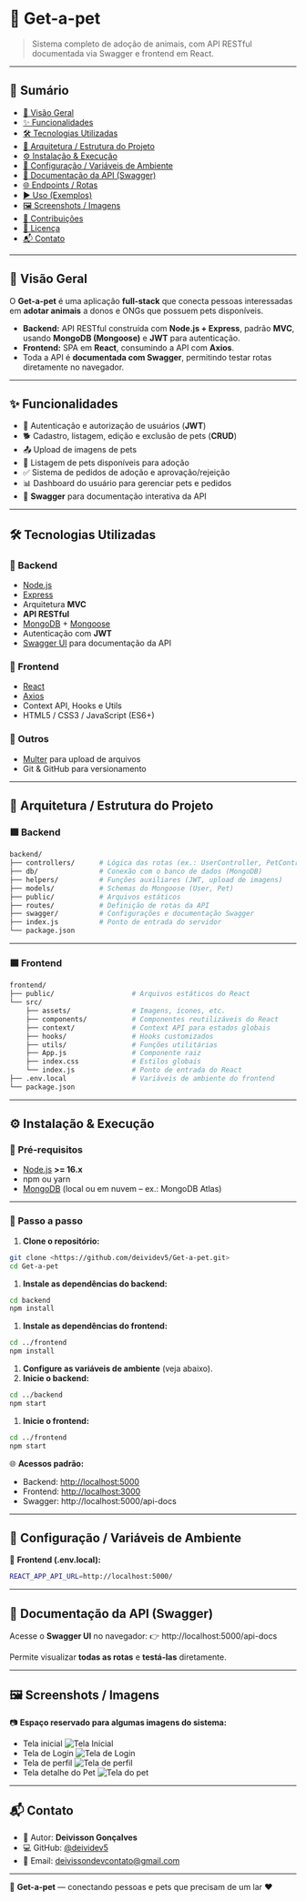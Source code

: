 # 🐾 Get-a-pet

> Sistema completo de adoção de animais, com API RESTful documentada via Swagger e frontend em React.
> 

---

## 📝 Sumário

- [📌 Visão Geral](#-visão-geral)  
- [✨ Funcionalidades](#-funcionalidades)  
- [🛠️ Tecnologias Utilizadas](#️-tecnologias-utilizadas)  
- [📂 Arquitetura / Estrutura do Projeto](#-arquitetura--estrutura-do-projeto)  
- [⚙️ Instalação & Execução](#️-instalação--execução)  
- [🔑 Configuração / Variáveis de Ambiente](#-configuração--variáveis-de-ambiente)  
- [📘 Documentação da API (Swagger)](#-documentação-da-api-swagger)  
- [🌐 Endpoints / Rotas](#-endpoints--rotas)  
- [▶️ Uso (Exemplos)](#️-uso-exemplos)  
- [🖼️ Screenshots / Imagens](#️-screenshots--imagens)  
- [🤝 Contribuições](#-contribuições)  
- [📄 Licença](#-licença)  
- [📬 Contato](#-contato) 

---

## 📌 Visão Geral

O **Get-a-pet** é uma aplicação **full-stack** que conecta pessoas interessadas em **adotar animais** a donos e ONGs que possuem pets disponíveis.

- **Backend:** API RESTful construída com **Node.js + Express**, padrão **MVC**, usando **MongoDB (Mongoose)** e **JWT** para autenticação.
- **Frontend:** SPA em **React**, consumindo a API com **Axios**.
- Toda a API é **documentada com Swagger**, permitindo testar rotas diretamente no navegador.

---

## ✨ Funcionalidades

- 🔐 Autenticação e autorização de usuários (**JWT**)
- 🐕 Cadastro, listagem, edição e exclusão de pets (**CRUD**)
- 📤 Upload de imagens de pets
- 📃 Listagem de pets disponíveis para adoção
- ✅ Sistema de pedidos de adoção e aprovação/rejeição
- 📊 Dashboard do usuário para gerenciar pets e pedidos
- 📑 **Swagger** para documentação interativa da API

---

## 🛠️ Tecnologias Utilizadas

### 🔹 Backend

- [Node.js](https://nodejs.org/)
- [Express](https://expressjs.com/)
- Arquitetura **MVC**
- **API RESTful**
- [MongoDB](https://www.mongodb.com/) + [Mongoose](https://mongoosejs.com/)
- Autenticação com **JWT**
- [Swagger UI](https://swagger.io/tools/swagger-ui/) para documentação da API

### 🔹 Frontend

- [React](https://react.dev/)
- [Axios](https://axios-http.com/)
- Context API, Hooks e Utils
- HTML5 / CSS3 / JavaScript (ES6+)

### 🔹 Outros

- [Multer](https://www.npmjs.com/package/multer) para upload de arquivos
- Git & GitHub para versionamento

---

## 📂 Arquitetura / Estrutura do Projeto

### 🟩 Backend

```bash
backend/
├── controllers/      # Lógica das rotas (ex.: UserController, PetController)
├── db/               # Conexão com o banco de dados (MongoDB)
├── helpers/          # Funções auxiliares (JWT, upload de imagens)
├── models/           # Schemas do Mongoose (User, Pet)
├── public/           # Arquivos estáticos
├── routes/           # Definição de rotas da API
├── swagger/          # Configurações e documentação Swagger
├── index.js          # Ponto de entrada do servidor
└── package.json

```

---

### 🟦 Frontend

```bash
frontend/
├── public/                   # Arquivos estáticos do React
└── src/
    ├── assets/               # Imagens, ícones, etc.
    ├── components/           # Componentes reutilizáveis do React
    ├── context/              # Context API para estados globais
    ├── hooks/                # Hooks customizados
    ├── utils/                # Funções utilitárias
    ├── App.js                # Componente raiz
    ├── index.css             # Estilos globais
    └── index.js              # Ponto de entrada do React
├── .env.local                # Variáveis de ambiente do frontend
└── package.json

```

---

## ⚙️ Instalação & Execução

### 🔧 Pré-requisitos

- [Node.js](https://nodejs.org/) **>= 16.x**
- npm ou yarn
- [MongoDB](https://www.mongodb.com/) (local ou em nuvem – ex.: MongoDB Atlas)

---

### 🚀 Passo a passo

1. **Clone o repositório:**

```bash
git clone <https://github.com/deividev5/Get-a-pet.git>
cd Get-a-pet

```

1. **Instale as dependências do backend:**

```bash
cd backend
npm install

```

1. **Instale as dependências do frontend:**

```bash
cd ../frontend
npm install

```

1. **Configure as variáveis de ambiente** (veja abaixo).
2. **Inicie o backend:**

```bash
cd ../backend
npm start

```

1. **Inicie o frontend:**

```bash
cd ../frontend
npm start

```

🌐 **Acessos padrão:**

- Backend: [http://localhost:5000](http://localhost:5000/)
- Frontend: [http://localhost:3000](http://localhost:3000/)
- Swagger: http://localhost:5000/api-docs

---

## 🔑 Configuração / Variáveis de Ambiente

📁 **Frontend (.env.local):**

```bash
REACT_APP_API_URL=http://localhost:5000/

```

---

## 📘 Documentação da API (Swagger)

Acesse o **Swagger UI** no navegador:
👉 http://localhost:5000/api-docs

Permite visualizar **todas as rotas** e **testá-las** diretamente.

---

## 🖼️ Screenshots / Imagens

📷 **Espaço reservado para algumas imagens do sistema:**

- Tela inicial
 ![Tela Inicial](docs/imagens/Tela_inicial.png)
- Tela de Login
  ![Tela de Login](docs/imagens/login.png)
- Tela de perfil
  ![Tela de perfil](docs/imagens/perfil.png)
- Tela detalhe do Pet
  ![Tela do pet](docs/imagens/pet.png)  

---

## 📬 Contato

- 👤 Autor: **Deivisson Gonçalves**
- 💻 GitHub: [@deividev5](https://github.com/deividev5)
- 📧 Email: [deivissondevcontato@gmail.com](mailto:deivissondevcontato@gmail.com)

---

🚀 **Get-a-pet** — conectando pessoas e pets que precisam de um lar ❤️
